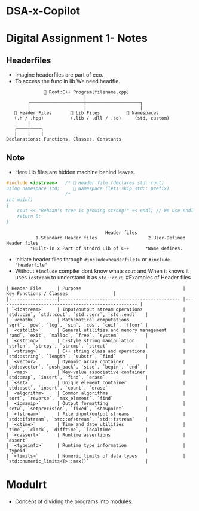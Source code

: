 # DSA-x-Copilot
# Digital Assignment 1- Notes
## Headerfiles
* Imagine headerfiles are part of eco.
* To access the func in lib We need headfle.
```
              🌲 Root:C++ Program[filename.cpp]
                             |
        ┌────────────────────┼────────────────────┐
        |                    |                    |
   📜 Header Files       🧰 Lib Files          🧠 Namespaces
   (.h / .hpp)          (.lib / .dll / .so)     (std, custom)
        |
   ┌────┼────┐
   |    |    |
Declarations: Functions, Classes, Constants
```
## Note
* Here Lib files are hidden machine behind leaves.
```C++
#include <iostream>   /* 📜 Header file (declares std::cout)
using namespace std;     🧠 Namespace (lets skip std:: prefix)
                      /* 
int main()
{
    cout << "Rehaan's tree is growing strong!" << endl; // We use endl for cout not for cin.
    return 0;
}
```
```
                                     Header files
           1.Standard Header files                   2.User-Defined Header files
         *Built-in x Part of stndrd Lib of C++      *Name defines.
```
* Initiate header files through ``#include<headerfile1>`` or ``#include "headerfile"``
* Without ``#include`` compiler dont know whats ``cout`` and When it knows it uses ``iostream`` to understand it as ``std::cout``.
#Examples of Header files
```
| Header File      | Purpose                                      |             Key Functions / Classes                 |
|------------------|--------------------------------------------- |---------------------------------------------------- |
| `<iostream>`     | Input/output stream operations               | `std::cin`, `std::cout`, `std::cerr`, `std::endl`   |
| `<cmath>`        | Mathematical computations                    | `sqrt`, `pow`, `log`, `sin`, `cos`, `ceil`, `floor` |
| `<cstdlib>`      | General utilities and memory management      | `rand`, `exit`, `malloc`, `free`, `system`          |
| `<cstring>`      | C-style string manipulation                  | `strlen`, `strcpy`, `strcmp`, `strcat`              |
| `<string>`       | C++ string class and operations              | `std::string`, `length`, `substr`, `find`           |
| `<vector>`       | Dynamic array container                      | `std::vector`, `push_back`, `size`, `begin`, `end`  |
| `<map>`          | Key-value associative container              | `std::map`, `insert`, `find`, `erase`               |
| `<set>`          | Unique element container                     | `std::set`, `insert`, `count`, `erase`              |
| `<algorithm>`    | Common algorithms                            | `sort`, `reverse`, `max_element`, `find`            |
| `<iomanip>`      | Output formatting                            | `setw`, `setprecision`, `fixed`, `showpoint`        |
| `<fstream>`      | File input/output streams                    | `std::ifstream`, `std::ofstream`, `std::fstream`    |
| `<ctime>`        | Time and date utilities                      | `time`, `clock`, `difftime`, `localtime`            |
| `<cassert>`      | Runtime assertions                           | `assert`                                            |
| `<typeinfo>`     | Runtime type information                     | `typeid`                                            |
| `<limits>`       | Numeric limits of data types                 | `std::numeric_limits<T>::max()`                     |
```
# Modulrt
* Concept of dividing the programs into modules.

